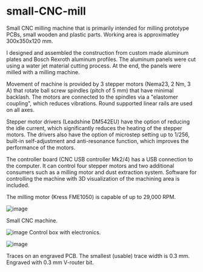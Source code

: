 # small-CNC-mill
Small CNC milling machine that is primarily intended for milling prototype PCBs, small wooden and plastic parts. Working area is approximatley 300x350x120 mm.


I designed and assembled the construction from custom made aluminum plates and Bosch Rexroth aluminum profiles.
The aluminum panels were cut using a water jet material cutting process. At the end, the panels were milled with a milling machine.

Movement of machine is provided by 3 stepper motors (Nema23, 2 Nm, 3 A) that rotate ball screw spindles (pitch of 5 mm) that have minimal backlash. The motors are connected to the spindles via a "elastomer coupling", which reduces vibrations.
Round supported linear rails are used on all axes.

Stepper motor drivers (Leadshine DM542EU) have the option of reducing the idle current, which significantly reduces the heating of the stepper motors. The drivers also have the option of microstep setting up to 1/256, built-in self-adjustment and anti-resonance function, which improves the performance of the motors.

The controller board (CNC USB controller Mk2/4) has a USB connection to the computer. It can control four stepper motors and two additional consumers such as a milling motor and dust extraction system. Software for controlling the machine with 3D visualization of the machining area is included.

The milling motor (Kress FME1050) is capable of up to 29,000 RPM.

![image](https://github.com/msedej96/small-CNC-mill/assets/103876373/7ac739f9-4e57-457b-8dfb-41f03a7dae27)

Small CNC machine.

![image](https://github.com/msedej96/small-CNC-mill/assets/103876373/01b26f56-4213-4e42-b466-b4d8e6018a46)
Control box with electronics.

![image](https://github.com/msedej96/small-CNC-mill/assets/103876373/66dc89d7-11c6-4b6e-aa3a-92822efa6de3)

Traces on an engraved PCB. The smallest (usable) trace width is 0.3 mm. Engraved with 0.3 mm V-router bit. 
